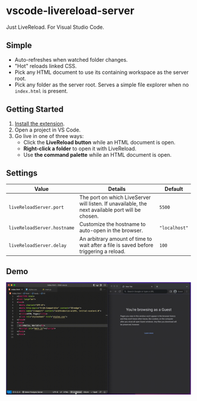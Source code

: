 # vscode-livereload-server

Just LiveReload. For Visual Studio Code.

## Simple

- Auto-refreshes when watched folder changes.
- "Hot" reloads linked CSS.
- Pick any HTML document to use its containing workspace as the server root.
- Pick any folder as the server root. Serves a simple file explorer when no
  `index.html` is present.

## Getting Started

1. [Install the extension](https://marketplace.visualstudio.com/items?itemName=thebearingedge.livereload-server).
1. Open a project in VS Code.
1. Go live in one of three ways:
   - Click the **LiveReload button** while an HTML document is open.
   - **Right-click a folder** to open it with LiveReload.
   - Use **the command palette** while an HTML document is open.

## Settings

| Value                       | Details                                                                                           | Default       |
| --------------------------- | ------------------------------------------------------------------------------------------------- | ------------- |
| `liveReloadServer.port`     | The port on which LiveServer will listen. If unavailable, the next available port will be chosen. | `5500`        |
| `liveReloadServer.hostname` | Customize the hostname to auto-open in the browser.                                               | `"localhost"` |
| `liveReloadServer.delay`    | An arbitrary amount of time to wait after a file is saved before triggering a reload.             | `100`         |

## Demo

![Interpolated Values](https://raw.githubusercontent.com/thebearingedge/livereload-server-vscode/main/images/livereload-server.gif)
